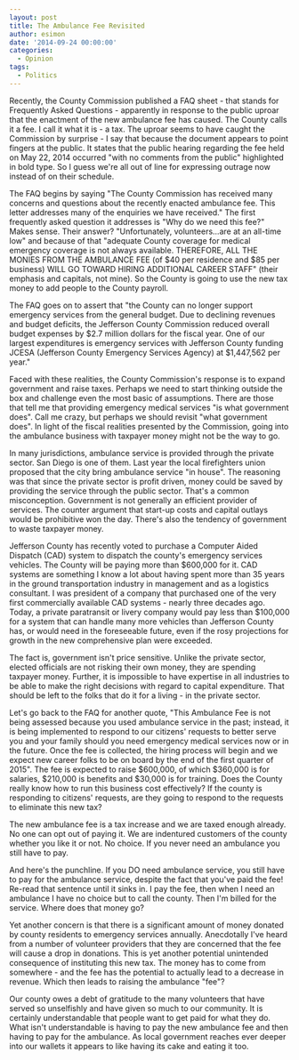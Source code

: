 ```yaml
---
layout: post
title: The Ambulance Fee Revisited
author: esimon
date: '2014-09-24 00:00:00'
categories:
  - Opinion
tags:
  - Politics
---
```

Recently, the County Commission published a FAQ sheet - that stands for Frequently Asked Questions - apparently in response to the public uproar that the enactment of the new ambulance fee has caused. The County calls it a fee. I call it what it is - a tax. The uproar seems to have caught the Commission by surprise - I say that because the document appears to point fingers at the public. It states that the public hearing regarding the fee held on May 22, 2014 occurred "with no comments from the public" highlighted in bold type. So I guess we're all out of line for expressing outrage now instead of on their schedule. 

The FAQ begins by saying "The County Commission has received many concerns and questions about the recently enacted ambulance fee. This letter addresses many of the enquiries we have received." The first frequently asked question it addresses is "Why do we need this fee?" Makes sense. Their answer? "Unfortunately, volunteers...are at an all-time low" and because of that "adequate County coverage for medical emergency coverage is not always available. THEREFORE, ALL THE MONIES FROM THE AMBULANCE FEE (of $40 per residence and $85 per business) WILL GO TOWARD HIRING ADDITIONAL CAREER STAFF" (their emphasis and capitals, not mine). So the County is going to use the new tax money to add people to the County payroll. 

The FAQ goes on to assert that "the County can no longer support emergency services from the general budget. Due to declining revenues and budget deficits, the Jefferson County Commission reduced overall budget expenses by $2.7 million dollars for the fiscal year. One of our largest expenditures is emergency services with Jefferson County funding JCESA (Jefferson County Emergency Services Agency) at $1,447,562 per year." 

Faced with these realities, the County Commission's response is to expand government and raise taxes. Perhaps we need to start thinking outside the box and challenge even the most basic of assumptions. There are those that tell me that providing emergency medical services "is what government does". Call me crazy, but perhaps we should revisit "what government does". In light of the fiscal realities presented by the Commission, going into the ambulance business with taxpayer money might not be the way to go. 

In many jurisdictions, ambulance service is provided through the private sector. San Diego is one of them. Last year the local firefighters union proposed that the city bring ambulance service "in house". The reasoning was that since the private sector is profit driven, money could be saved by providing the service through the public sector. That's a common misconception. Government is not generally an efficient provider of services. The counter argument that start-up costs and capital outlays would be prohibitive won the day. There's also the tendency of government to waste taxpayer money. 

Jefferson County has recently voted to purchase a Computer Aided Dispatch (CAD) system to dispatch the county's emergency services vehicles. The County will be paying more than $600,000 for it. CAD systems are something I know a lot about having spent more than 35 years in the ground transportation industry in management and as a logistics consultant. I was president of a company that purchased one of the very first commercially available CAD systems - nearly three decades ago. Today, a private paratransit or livery company would pay less than $100,000 for a system that can handle many more vehicles than Jefferson County has, or would need in the foreseeable future, even if the rosy projections for growth in the new comprehensive plan were exceeded. 

The fact is, government isn't price sensitive. Unlike the private sector, elected officials are not risking their own money, they are spending taxpayer money. Further, it is impossible to have expertise in all industries to be able to make the right decisions with regard to capital expenditure. That should be left to the folks that do it for a living - in the private sector. 

Let's go back to the FAQ for another quote, "This Ambulance Fee is not being assessed because you used ambulance service in the past; instead, it is being implemented to respond to our citizens' requests to better serve you and your family should you need emergency medical services now or in the future. Once the fee is collected, the hiring process will begin and we expect new career folks to be on board by the end of the first quarter of 2015". The fee is expected to raise $600,000, of which $360,000 is for salaries, $210,000 is benefits and $30,000 is for training. Does the County really know how to run this business cost effectively? If the county is responding to citizens' requests, are they going to respond to the requests to eliminate this new tax?

The new ambulance fee is a tax increase and we are taxed enough already. No one can opt out of paying it. We are indentured customers of the county whether you like it or not. No choice. If you never need an ambulance you still have to pay. 

And here's the punchline. If you DO need ambulance service, you still have to pay for the ambulance service, despite the fact that you've paid the fee! Re-read that sentence until it sinks in. I pay the fee, then when I need an ambulance I have no choice but to call the county. Then I'm billed for the service. Where does that money go? 

Yet another concern is that there is a significant amount of money donated by county residents to emergency services annually. Anecdotally I've heard from a number of volunteer providers that they are concerned that the fee will cause a drop in donations. This is yet another potential unintended consequence of instituting this new tax. The money has to come from somewhere - and the fee has the potential to actually lead to a decrease in revenue. Which then leads to raising the ambulance "fee"?

Our county owes a debt of gratitude to the many volunteers that have served so unselfishly and have given so much to our community. It is certainly understandable that people want to get paid for what they do. What isn't understandable is having to pay the new ambulance fee and then having to pay for the ambulance. As local government reaches ever deeper into our wallets it appears to like having its cake and eating it too. 

